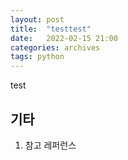 ```yaml
---
layout: post
title:  "testtest"
date:   2022-02-15 21:00
categories: archives
tags: python 
---
```


test

## 기타
1. 참고 레퍼런스
